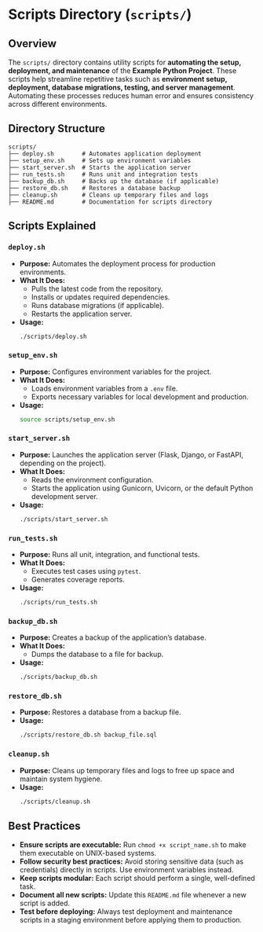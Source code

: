 # Scripts Directory (`scripts/`)

## Overview
The `scripts/` directory contains utility scripts for **automating the setup, deployment, and maintenance** of the **Example Python Project**. These scripts help streamline repetitive tasks such as **environment setup, deployment, database migrations, testing, and server management**. Automating these processes reduces human error and ensures consistency across different environments.

## Directory Structure
```
scripts/
├── deploy.sh        # Automates application deployment
├── setup_env.sh     # Sets up environment variables
├── start_server.sh  # Starts the application server
├── run_tests.sh     # Runs unit and integration tests
├── backup_db.sh     # Backs up the database (if applicable)
├── restore_db.sh    # Restores a database backup
├── cleanup.sh       # Cleans up temporary files and logs
├── README.md        # Documentation for scripts directory
```

## Scripts Explained
### `deploy.sh`
- **Purpose:** Automates the deployment process for production environments.
- **What It Does:**
  - Pulls the latest code from the repository.
  - Installs or updates required dependencies.
  - Runs database migrations (if applicable).
  - Restarts the application server.
- **Usage:**
  ```bash
  ./scripts/deploy.sh
  ```

### `setup_env.sh`
- **Purpose:** Configures environment variables for the project.
- **What It Does:**
  - Loads environment variables from a `.env` file.
  - Exports necessary variables for local development and production.
- **Usage:**
  ```bash
  source scripts/setup_env.sh
  ```

### `start_server.sh`
- **Purpose:** Launches the application server (Flask, Django, or FastAPI, depending on the project).
- **What It Does:**
  - Reads the environment configuration.
  - Starts the application using Gunicorn, Uvicorn, or the default Python development server.
- **Usage:**
  ```bash
  ./scripts/start_server.sh
  ```

### `run_tests.sh`
- **Purpose:** Runs all unit, integration, and functional tests.
- **What It Does:**
  - Executes test cases using `pytest`.
  - Generates coverage reports.
- **Usage:**
  ```bash
  ./scripts/run_tests.sh
  ```

### `backup_db.sh`
- **Purpose:** Creates a backup of the application’s database.
- **What It Does:**
  - Dumps the database to a file for backup.
- **Usage:**
  ```bash
  ./scripts/backup_db.sh
  ```

### `restore_db.sh`
- **Purpose:** Restores a database from a backup file.
- **Usage:**
  ```bash
  ./scripts/restore_db.sh backup_file.sql
  ```

### `cleanup.sh`
- **Purpose:** Cleans up temporary files and logs to free up space and maintain system hygiene.
- **Usage:**
  ```bash
  ./scripts/cleanup.sh
  ```

## Best Practices
- **Ensure scripts are executable:** Run `chmod +x script_name.sh` to make them executable on UNIX-based systems.
- **Follow security best practices:** Avoid storing sensitive data (such as credentials) directly in scripts. Use environment variables instead.
- **Keep scripts modular:** Each script should perform a single, well-defined task.
- **Document all new scripts:** Update this `README.md` file whenever a new script is added.
- **Test before deploying:** Always test deployment and maintenance scripts in a staging environment before applying them to production.
